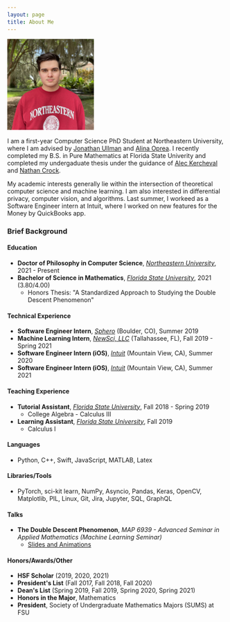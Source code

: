 ```yaml
---
layout: page
title: About Me
---
```


<img src="media/me.jpeg" alt="me" style="width:200px;"/>

I am a first-year Computer Science PhD Student at Northeastern University, where I am advised by [Jonathan Ullman](https://www.ccs.neu.edu/home/jullman/) and [Alina Oprea](https://www.ccs.neu.edu/home/alina/). I recently completed my B.S. in Pure Mathematics at Florida State Univerity and completed my undergaduate thesis under the guidance of [Alec Kercheval](https://www.math.fsu.edu/~kercheva/) and [Nathan Crock](https://www.sc.fsu.edu/people?uid=ndc08).

My academic interests generally lie within the intersection of theoretical computer science and machine learning. I am also interested in differential privacy, computer vision, and algorithms. Last summer, I workeed as a Software Engineer intern at Intuit, where I worked on new features for the Money by QuickBooks app.


### Brief Background

#### Education
* **Doctor of Philosophy in Computer Science**, *[Northeastern University](https://www.khoury.northeastern.edu/)*, 2021 - Present
* **Bachelor of Science in Mathematics**, *[Florida State University](https://math.fsu.edu/)*, 2021 (3.80/4.00)
    * Honors Thesis: "A Standardized Approach to Studying the Double Descent Phenomenon"

#### Technical Experience
* **Software Engineer Intern**, *[Sphero](https://sphero.com/)* (Boulder, CO), Summer 2019
* **Machine Learning Intern**, *[NewSci, LLC](https://www.newsci.ai)* (Tallahassee, FL), Fall 2019 - Spring 2021
* **Software Engineer Intern (iOS)**, *[Intuit](https://www.intuit.com/)* (Mountain View, CA), Summer 2020
* **Software Engineer Intern (iOS)**, *[Intuit](https://www.intuit.com/)* (Mountain View, CA), Summer 2021

#### Teaching Experience
* **Tutorial Assistant**, *[Florida State University](https://math.fsu.edu/)*, Fall 2018 - Spring 2019
    * College Algebra - Calculus III
* **Learning Assistant**, *[Florida State University](https://math.fsu.edu/)*, Fall 2019
    * Calculus I

#### Languages
* Python, C++, Swift, JavaScript, MATLAB, Latex

#### Libraries/Tools
* PyTorch, sci-kit learn, NumPy, Asyncio, Pandas, Keras, OpenCV, Matplotlib, PIL, Linux, Git, Jira, Jupyter, SQL, GraphQL

#### Talks
* **The Double Descent Phenomenon**, *MAP 6939 - Advanced Seminar in Applied Mathematics (Machine Learning Seminar)*
  * [Slides and Animations](https://drive.google.com/drive/folders/1LPjlJgGP9LCQwzYvfTSls0SKK7ToRXJH?usp=sharing)

#### Honors/Awards/Other
* **HSF Scholar** (2019, 2020, 2021)
* **President's List** (Fall 2017, Fall 2018, Fall 2020)
* **Dean's List** (Spring 2019, Fall 2019, Spring 2020, Spring 2021)
* **Honors in the Major**, Mathematics
* **President**, Society of Undergraduate Mathematics Majors (SUMS) at FSU